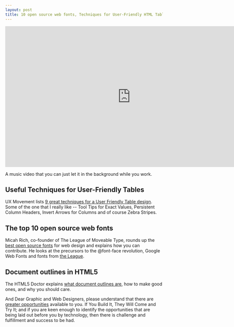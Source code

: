 ```yaml
---
layout: post
title: 10 open source web fonts, Techniques for User-Friendly HTML Tables, Music while you work
---
```


<iframe width="800" height="450" src="http://www.youtube.com/embed/yoN6XfyQsr4" frameborder="0" allowfullscreen></iframe>

A music video that you can just let it in the background while you work.

## Useful Techniques for User-Friendly Tables

UX Movement lists <a href="http://uxmovement.com/content/useful-techniques-for-user-friendly-tables/">9 great techniques for a User Friendly Table design</a>. Some of the one that I really like -- Tool Tips for Exact Values, Persistent Column Headers, Invert Arrows for Columns and of course Zebra Stripes.

## The top 10 open source web fonts

Micah Rich, co-founder of The League of Moveable Type, rounds up the <a href="http://www.netmagazine.com/features/top-10-open-source-web-fonts">best open source fonts</a> for web design and explains how you can contribute. He looks at the precursors to the @font-face revolution, Google Web Fonts and fonts from <a href="http://www.theleagueofmoveabletype.com/">the League</a>.

## Document outlines in HTML5

The HTML5 Doctor explains <a href="http://html5doctor.com/document-outlines/">what document outlines are</a>, how to make good ones, and why you should care.

And Dear Graphic and Web Designers, please understand that there are <a href="http://pieratt.tumblr.com/post/7537191978/dear-graphic-and-web-designers-please-understand-that">greater opportunities</a> available to you. If You Build It, They Will Come and Try It; and if you are keen enough to identify the opportunities that are being laid out before you by technology, then there is challenge and fulfillment and success to be had.

